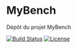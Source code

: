 # MyBench

Dépôt du projet MyBench

[![Build Status](https://img.shields.io/travis/ElHassanBaghrar/MyBench/master.svg?style=social)](https://travis-ci.org/ElHassanBaghrar/MyBench)
[![License](https://img.shields.io/github/license/ElHassanBaghrar/MyBench.svg?style=social)](LICENSE)
